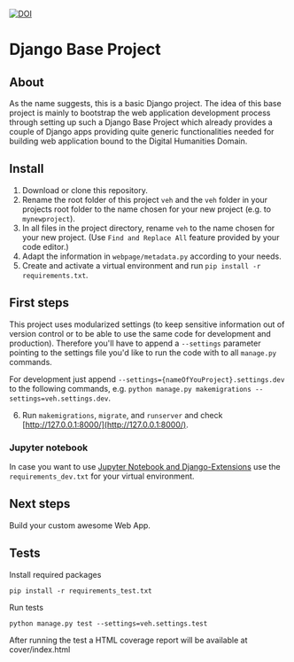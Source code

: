 [![DOI](https://zenodo.org/badge/95352230.svg)](https://zenodo.org/badge/latestdoi/95352230)

# Django Base Project

## About

As the name suggests, this is a basic Django project. The idea of this base project is mainly to bootstrap the web application development process through setting up such a Django Base Project which already provides a couple of Django apps providing quite generic functionalities needed for building web application bound to the Digital Humanities Domain.

## Install

1. Download or clone this repository.
2. Rename the root folder of this project `veh` and the `veh` folder in your projects root folder to the name chosen for your new project (e.g. to `mynewproject`).
3. In all files in the project directory, rename `veh` to the name chosen for your new project. (Use `Find and Replace All` feature provided by your code editor.)
4. Adapt the information in `webpage/metadata.py` according to your needs.
5. Create and activate a virtual environment and run `pip install -r requirements.txt`.

## First steps

This project uses modularized settings (to keep sensitive information out of version control or to be able to use the same code for development and production). Therefore you'll have to append a `--settings` parameter pointing to the settings file you'd like to run the code with to all `manage.py` commands.

For development just append `--settings={nameOfYouProject}.settings.dev` to the following commands, e.g. `python manage.py makemigrations --settings=veh.settings.dev`.

6. Run `makemigrations`, `migrate`, and `runserver` and check [http://127.0.0.1:8000/](http://127.0.0.1:8000/).

### Jupyter notebook

In case you want to use [Jupyter Notebook and Django-Extensions](https://andrewbrookins.com/python/using-ipython-notebook-with-django/) use the `requirements_dev.txt` for your virtual environment.

## Next steps

Build your custom awesome Web App.

## Tests

Install required packages

    pip install -r requirements_test.txt

Run tests

    python manage.py test --settings=veh.settings.test

After running the test a HTML coverage report will be available at cover/index.html

